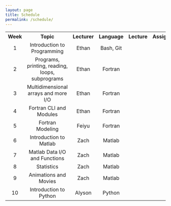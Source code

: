 ```yaml
---
layout: page
title: Schedule
permalink: /schedule/
---
```


<table style="width: 100%; text-align: center;">
<tr><th>Week</th><th>Topic</th><th>Lecturer</th><th>Language</th><th>Lecture</th><th>Assignment</th></tr>
<tr><td>1</td><td>Introduction to Programming</td><td>Ethan</td><td>Bash, Git</td><td><a href="/lectures/01-intro.html"><i class="fa fa-sticky-note"></i></a></td><td><a href="/assignments/01-intro.html"><i class="fa fa-pencil-square-o"></i></a></td></tr>
<tr><td>2</td><td>Programs, printing, reading, loops, subprograms</td><td>Ethan</td><td>Fortran</td><td><a href="/lectures/02-fortran-intro.html"><i class="fa fa-sticky-note"></i></a></td><td><a href="/assignments/02-fortran-intro.html"><i class="fa fa-pencil-square-o"></i></a></td></tr>
<tr><td>3</td><td>Multidimensional arrays and more I/O</td><td>Ethan</td><td>Fortran</td><td><a href="/lectures/03-fortran-arrays-io.html"><i class="fa fa-sticky-note"></i></a></td><td><a href="/assignments/03-fortran-arrays-io.html"><i class="fa fa-pencil-square-o"></i></a></td></tr>
<tr><td>4</td><td>Fortran CLI and Modules</td><td>Ethan</td><td>Fortran</td><td><a href="/lectures/04-fortran-cli-modules-lib.html"><i class="fa fa-sticky-note"></i></a></td><td><a href="/assignments/04-fortran-cli-modules-lib.html"><i class="fa fa-pencil-square-o"></i></a></td></tr>
<tr><td>5</td><td>Fortran Modeling</td><td>Feiyu</td><td>Fortran</td><td><a href="/lectures/05-fortran-modeling.html"><i class="fa fa-sticky-note"></i></a></td><td><a href="/assignments/05-fortran-modeling.html"><i class="fa fa-pencil-square-o"></i></a></td></tr>
<tr><td>6</td><td>Introduction to Matlab</td><td>Zach</td><td>Matlab</td><td><a href="/lectures/06-matlab_intro.html"><i class="fa fa-sticky-note"></i></a></td><td><a href="/assignments/06-matlab1.html"><i class="fa fa-pencil-square-o"></i></a></td></tr>
<tr><td>7</td><td>Matlab Data I/O and Functions</td><td>Zach</td><td>Matlab</td><td><a href="/lectures/07-matlab_reading.html"><i class="fa fa-sticky-note"></i></a></td><td><a href="/assignments/07-matlab2.html"><i class="fa fa-pencil-square-o"></i></a></td></tr>
<tr><td>8</td><td>Statistics</td><td>Zach</td><td>Matlab</td><td><a href="/lectures/08-matlab_statistics.html"><i class="fa fa-sticky-note"></i></a></td><td><a href="/assignments/08-matlab3.html"><i class="fa fa-pencil-square-o"></i></a></td></tr>
<tr><td>9</td><td>Animations and Movies</td><td>Zach</td><td>Matlab</td><td><a href="/lectures/09-matlab-saving-movies.html"><i class="fa fa-sticky-note"></i></a></td><td><a href="/assignments/09-matlab4.html"><i class="fa fa-pencil-square-o"></i></a></td></tr>
<tr><td>10</td><td>Introduction to Python</td><td>Alyson</td><td>Python</td><td><a href="/lectures/10-python-intro.html"><i class="fa fa-sticky-note"></i></a></td><td><a href="/assignments/10-3-python.html"><i class="fa fa-pencil-square-o"></i></a></td></tr>

</table>
